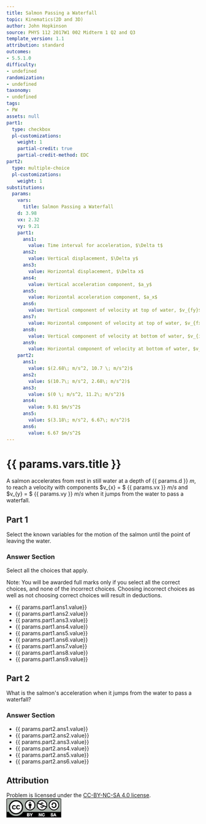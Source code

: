 ```yaml
---
title: Salmon Passing a Waterfall
topic: Kinematics(2D and 3D)
author: John Hopkinson
source: PHYS 112 2017W1 002 Midterm 1 Q2 and Q3
template_version: 1.1
attribution: standard
outcomes:
- 5.5.1.0
difficulty:
- undefined
randomization:
- undefined
taxonomy:
- undefined
tags:
- PW
assets: null
part1:
  type: checkbox
  pl-customizations:
    weight: 1
    partial-credit: true
    partial-credit-method: EDC
part2:
  type: multiple-choice
  pl-customizations:
    weight: 1
substitutions:
  params:
    vars:
      title: Salmon Passing a Waterfall
    d: 3.98
    vx: 2.32
    vy: 9.21
    part1:
      ans1:
        value: Time interval for acceleration, $\Delta t$
      ans2:
        value: Vertical displacement, $\Delta y$
      ans3:
        value: Horizontal displacement, $\Delta x$
      ans4:
        value: Vertical acceleration component, $a_y$
      ans5:
        value: Horizontal acceleration component, $a_x$
      ans6:
        value: Vertical component of velocity at top of water, $v_{fy}$
      ans7:
        value: Horizontal component of velocity at top of water, $v_{fx}$
      ans8:
        value: Vertical component of velocity at bottom of water, $v_{iy}$
      ans9:
        value: Horizontal component of velocity at bottom of water, $v_{ix}$
    part2:
      ans1:
        value: $(2.68\; m/s^2, 10.7 \; m/s^2)$
      ans2:
        value: $(10.7\; m/s^2, 2.68\; m/s^2)$
      ans3:
        value: $(0 \; m/s^2, 11.2\; m/s^2)$
      ans4:
        value: 9.81 $m/s^2$
      ans5:
        value: $(3.18\; m/s^2, 6.67\; m/s^2)$
      ans6:
        value: 6.67 $m/s^2$
---
```

# {{ params.vars.title }}
A salmon accelerates from rest in still water at a depth of {{ params.d }} $m$, to reach a velocity with components $v\_{x} = $ {{ params.vx }} $m/s$ and $v\_{y} = $ {{ params.vy }} $m/s$ when it jumps from the water to pass a waterfall.

## Part 1

Select the known variables for the motion of the salmon until the point of leaving the water.

### Answer Section

Select all the choices that apply.

Note: You will be awarded full marks only if you select all the correct choices, and none of the incorrect choices. Choosing incorrect choices as well as not choosing correct choices will result in deductions.

- {{ params.part1.ans1.value}}
- {{ params.part1.ans2.value}}
- {{ params.part1.ans3.value}}
- {{ params.part1.ans4.value}}
- {{ params.part1.ans5.value}}
- {{ params.part1.ans6.value}}
- {{ params.part1.ans7.value}}
- {{ params.part1.ans8.value}}
- {{ params.part1.ans9.value}}

## Part 2

What is the salmon's acceleration when it jumps from the water to pass a waterfall?

### Answer Section

- {{ params.part2.ans1.value}}
- {{ params.part2.ans2.value}}
- {{ params.part2.ans3.value}}
- {{ params.part2.ans4.value}}
- {{ params.part2.ans5.value}}
- {{ params.part2.ans6.value}}

## Attribution

Problem is licensed under the [CC-BY-NC-SA 4.0 license](https://creativecommons.org/licenses/by-nc-sa/4.0/).<br> ![The Creative Commons 4.0 license requiring attribution-BY, non-commercial-NC, and share-alike-SA license.](https://raw.githubusercontent.com/firasm/bits/master/by-nc-sa.png)